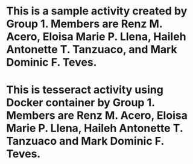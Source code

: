# This is a sample activity created by Group 1. Members are Renz M. Acero, Eloisa Marie P. Llena, Haileh Antonette T. Tanzuaco, and Mark Dominic F. Teves.
# This is tesseract activity using Docker container by Group 1. Members are Renz M. Acero, Eloisa Marie P. Llena, Haileh Antonette T. Tanzuaco and Mark Dominic F. Teves.
